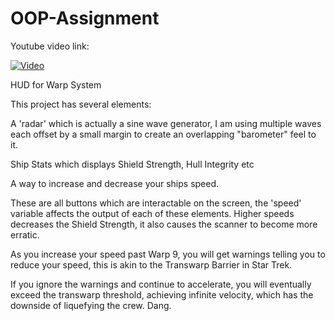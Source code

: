 # OOP-Assignment

Youtube video link:

[![Video](https://youtu.be/eNwJD06pGTw)](https://www.youtube.com/watch?v=eNwJD06pGTw)

HUD for Warp System

This project has several elements:

  A 'radar' which is actually a sine wave generator, I am using multiple waves each offset by a 
  small margin to create an overlapping "barometer" feel to it.
  
  Ship Stats which displays Shield Strength, Hull Integrity etc
  
  A way to increase and decrease your ships speed.
  
  These are all buttons which are interactable on the screen, the 'speed' variable
  affects the output of each of these elements. Higher speeds decreases the Shield
  Strength, it also causes the scanner to become more erratic.
  
  As you increase your speed past Warp 9, you will get warnings telling you to reduce 
  your speed, this is akin to the Transwarp Barrier in Star Trek. 
  
  If you ignore the warnings and continue to accelerate, you will eventually exceed
  the transwarp threshold, achieving infinite velocity, which has the downside of 
  liquefying the crew. Dang. 
  

